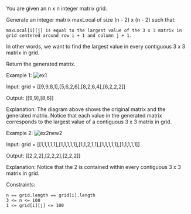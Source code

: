

You are given an n x n integer matrix grid.

Generate an integer matrix maxLocal of size (n - 2) x (n - 2) such that:

    maxLocal[i][j] is equal to the largest value of the 3 x 3 matrix in grid centered around row i + 1 and column j + 1.

In other words, we want to find the largest value in every contiguous 3 x 3 matrix in grid.

Return the generated matrix.

 

Example 1:
![ex1](https://github.com/marouanaddou/Problem-Solving/assets/105064179/5702c513-96c9-4c54-a8d7-a72b9e83689b)

Input: grid = [[9,9,8,1],[5,6,2,6],[8,2,6,4],[6,2,2,2]]

Output: [[9,9],[8,6]]

Explanation: The diagram above shows the original matrix and the generated matrix.
Notice that each value in the generated matrix corresponds to the largest value of a contiguous 3 x 3 matrix in grid.

Example 2:
![ex2new2](https://github.com/marouanaddou/Problem-Solving/assets/105064179/25b0ddab-f01c-41e4-9ac2-0ef8f3419dc1)

Input: grid = [[1,1,1,1,1],[1,1,1,1,1],[1,1,2,1,1],[1,1,1,1,1],[1,1,1,1,1]]

Output: [[2,2,2],[2,2,2],[2,2,2]]

Explanation: Notice that the 2 is contained within every contiguous 3 x 3 matrix in grid.

 

Constraints:

    n == grid.length == grid[i].length
    3 <= n <= 100
    1 <= grid[i][j] <= 100

